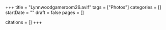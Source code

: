 +++
title = "Lynnwoodgameroom26.avif"
tags = ["Photos"]
categories = []
startDate = ""
draft = false
pages = []

citations = []
+++
